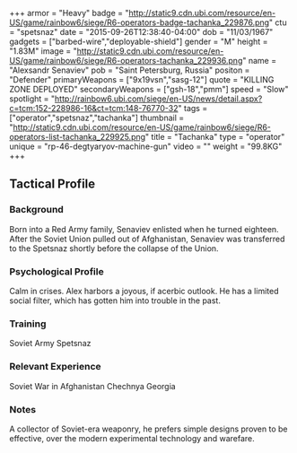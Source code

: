 +++
armor = "Heavy"
badge = "http://static9.cdn.ubi.com/resource/en-US/game/rainbow6/siege/R6-operators-badge-tachanka_229876.png"
ctu = "spetsnaz"
date = "2015-09-26T12:38:40-04:00"
dob = "11/03/1967"
gadgets = ["barbed-wire","deployable-shield"]
gender = "M"
height = "1.83M"
image = "http://static9.cdn.ubi.com/resource/en-US/game/rainbow6/siege/R6-operators-tachanka_229936.png"
name = "Alexsandr Senaviev"
pob = "Saint Petersburg, Russia"
positon = "Defender"
primaryWeapons = ["9x19vsn","sasg-12"]
quote = "KILLING ZONE DEPLOYED"
secondaryWeapons = ["gsh-18","pmm"]
speed = "Slow"
spotlight = "http://rainbow6.ubi.com/siege/en-US/news/detail.aspx?c=tcm:152-228986-16&ct=tcm:148-76770-32"
tags = ["operator","spetsnaz","tachanka"]
thumbnail = "http://static9.cdn.ubi.com/resource/en-US/game/rainbow6/siege/R6-operators-list-tachanka_229925.png"
title = "Tachanka"
type = "operator"
unique = "rp-46-degtyaryov-machine-gun"
video = ""
weight = "99.8KG"
+++

## Tactical Profile

### Background

Born into a Red Army family, Senaviev enlisted when he turned eighteen. After the Soviet Union pulled out of Afghanistan, Senaviev was transferred to the Spetsnaz shortly before the collapse of the Union.

### Psychological Profile

Calm in crises. Alex harbors a joyous, if acerbic outlook. He has a limited social filter, which has gotten him into trouble in the past.

### Training

Soviet Army
Spetsnaz

### Relevant Experience

Soviet War in Afghanistan
Chechnya
Georgia

### Notes

A collector of Soviet-era weaponry, he prefers simple designs proven to be effective, over the modern experimental technology and warefare.
